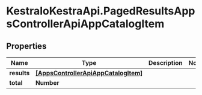 # KestraIoKestraApi.PagedResultsAppsControllerApiAppCatalogItem

## Properties

Name | Type | Description | Notes
------------ | ------------- | ------------- | -------------
**results** | [**[AppsControllerApiAppCatalogItem]**](AppsControllerApiAppCatalogItem.md) |  | 
**total** | **Number** |  | 


